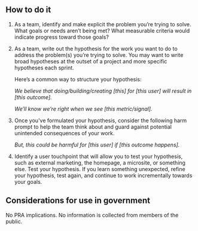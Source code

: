 ## How to do it

1. As a team, identify and make explicit the problem you’re trying to solve. What goals or needs aren’t being met? What measurable criteria would indicate progress toward those goals?

1. As a team, write out the hypothesis for the work you want to do to address the problem(s) you’re trying to solve. You may want to write broad hypotheses at the outset of a project and more specific hypotheses each sprint.
    <p>
      Here’s a common way to structure your hypothesis:
    </p>
    <p>
      <em>We believe that doing/building/creating [this] for [this user] will result in [this outcome].</em>
    </p>
    <p>
      <em>We’ll know we’re right when we see [this metric/signal].</em>
    </p>

1. Once you've formulated your hypothesis, consider the following harm prompt to help the team think about and guard against potential unintended consequences of your work.

    <p>
      <em>But, this could be harmful for [this user] if [this outcome happens].</em>
    </p>

1. Identify a user touchpoint that will allow you to test your hypothesis, such as external marketing, the homepage, a microsite, or something else. Test your hypothesis. If you learn something unexpected, refine your hypothesis, test again, and continue to work incrementally towards your goals.

<section class="method--section method--section--government-considerations" markdown="1" >

## Considerations for use in government

No PRA implications. No information is collected from members of the public.
</section>
